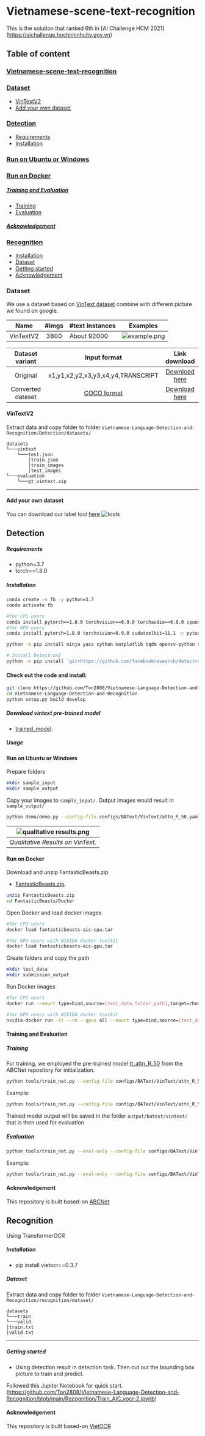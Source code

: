 # Vietnamese-scene-text-recognition

This is the solution that ranked 6th in [AI Challenge HCM 2021] (https://aichallenge.hochiminhcity.gov.vn)

## Table of content
### [Vietnamese-scene-text-recognition](#vietnamese-scene-text-recognition)
### [Dataset](#dataset)
- [VinTextV2](#vintextv2)
- [Add your own dataset](#add-your-own-dataset)
### [Detection](#detection)
- [Requirements](#requirements)
- [Installation](#installation)
### [Run on Ubuntu or Windows](#run-on-ubuntu-or-windows)
### [Run on Docker](#run-on-docker)
##### [Training and Evaluation](#training-and-evaluation)
- [Training](#training)
- [Evaluation](#evaluation)
##### [Acknowledgement](#acknowledgement)
### [Recognition](#recognition)
- [Installation](#installation-1)
- [Dataset](#dataset-1)
- [Getting started](#getting-started)
- [Acknowledgement](#acknowledgement-1)
  

### Dataset

We use a dataset based on [VinText dataset](https://www3.cs.stonybrook.edu/~minhhoai/papers/vintext_CVPR21.pdf) combine with different picture we found on google. 

|    Name  						  | #imgs | #text instances						   | Examples 									|
|:-------------------------------:|:-----:|:-----------------------------------|:----------------------------------:|
|VinTextV2| 3800  | About 92000 			   |![example.png](https://user-images.githubusercontent.com/32253603/120605880-c67afa80-c478-11eb-8a2a-039a1d316503.png)|


|    Dataset variant  						  | Input format |  Link download 									|
|:-------------------------------:|:-----:|:----------------------------------:|
|Original| x1,y1,x2,y2,x3,y3,x4,y4,TRANSCRIPT  |[Download here](https://drive.google.com/file/d/1UUQhNvzgpZy7zXBFQp0Qox-BBjunZ0ml/view?usp=sharing)|
|Converted dataset| [COCO format](https://cocodataset.org/#format-data)  |[Download here](https://drive.google.com/file/d/1AXl2iOTvLtMG8Lg2iU6qVta8VuWSXyns/view?usp=sharing)|
#### VinTextV2
Extract data and copy folder to folder ```Vietnamese-Language-Detection-and-Recognition/Detection/datasets/```

```
datasets
└───vintext
	└───test.json
		│train.json
		|train_images
		|test_images
└───evaluation
	└───gt_vintext.zip
```
---
#### Add your own dataset
You can download our label tool [here](https://drive.google.com/drive/folders/1XcUnjJ2eOcXM0JOlYjAVQnnKP2Xx8FHV?usp=sharing)
![tools](images/label_tool.png)

## Detection

##### Requirements

- python=3.7
- torch==1.8.0

##### Installation

```sh
conda create -n fb -y python=3.7
conda activate fb

#for CPU users
conda install pytorch==1.8.0 torchvision==0.9.0 torchaudio==0.8.0 cpuonly -c pytorch
#for GPU users
conda install pytorch=1.8.0 torchvision=0.9.0 cudatoolkit=11.1 -c pytorch -c conda-forge

python -m pip install ninja yacs cython matplotlib tqdm opencv-python shapely scipy tensorboardX pyclipper Polygon3 weighted-levenshtein editdistance

# Install Detectron2
python -m pip install 'git+https://github.com/facebookresearch/detectron2.git'
```
#### Check out the code and install: 
```sh
git clone https://github.com/Ton2808/Vietnamese-Language-Detection-and-Recognition.git
cd Vietnamese-Language-Detection-and-Recognition
python setup.py build develop
```

##### Download vintext pre-trained model

- [trained_model](https://drive.google.com/file/d/15rJsQCO1ewJe-EInN-V5dSCftew4vLRz/view?usp=sharing).

##### Usage

#### Run on Ubuntu or Windows

Prepare folders
```sh
mkdir sample_input
mkdir sample_output
```
Copy your images to ```sample_input/```. Output images would result in ```sample_output/```
```sh
python demo/demo.py --config-file configs/BAText/VinText/attn_R_50.yaml --input data/test_data --output sample_output/ --opts MODEL.WEIGHTS ./save_models/bbox.pth
```
| ![qualitative results.png](https://user-images.githubusercontent.com/32253603/120606555-836d5700-c479-11eb-9a37-09fa8cc129f3.png) |
|:--:|
| *Qualitative Results on VinText.*|

#### Run on Docker

Download and unzip FantasticBeasts.zip
- [FantasticBeasts.zip](https://drive.google.com/file/d/10qYIcp8HIukuwPMnvpoWN7wTmQgXzm7p/view?usp=sharing).

```sh
unzip FantasticBeasts.zip
cd FantasticBeasts/Docker
```

Open Docker and load docker images
```sh
#for CPU users
docker load fantasticbeasts-aic-cpu.tar

#for GPU users with NIVIDA docker toolkit
docker load fantasticbeasts-aic-gpu.tar
```

Create folders and copy the path
```sh
mkdir test_data
mkdir submission_output
```

Run Docker images
```sh
#for CPU users
docker run --mount type=bind,source=[test_data_folder_path],target=/home/ml/AIC/aicsolution/data/test_data --mount type=bind,source=[submission_output_folder_path],target=/home/ml/AIC/aicsolution/data/submission_output [IMAGE ID] /bin/bash run.sh

#for GPU users with NIVIDA docker toolkit
nvidia-docker run -it --rm --gpus all --mount type=bind,source=[test_data_folder_path],target=/home/ml/AIC/aicsolution/data/test_data --mount type=bind,source=[submission_output_folder_path],target=/home/ml/AIC/aicsolution/data/submission_output [image ID] /bin/bash run.sh
```

#### Training and Evaluation


##### Training

For training, we employed the pre-trained model [tt_attn_R_50](https://cloudstor.aarnet.edu.au/plus/s/tYsnegjTs13MwwK/download) from the ABCNet repository for initialization.

```sh
python tools/train_net.py --config-file configs/BAText/VinText/attn_R_50.yaml MODEL.WEIGHTS path_to_tt_attn_R_50_checkpoint
```

Example:
```sh
python tools/train_net.py --config-file configs/BAText/VinText/attn_R_50.yaml MODEL.WEIGHTS ./tt_attn_R_50.pth
```

Trained model output will be saved in the folder ```output/batext/vintext/``` that is then used for evaluation

##### Evaluation

```sh
python tools/train_net.py --eval-only --config-file configs/BAText/VinText/attn_R_50.yaml MODEL.WEIGHTS path_to_trained_model_checkpoint
```
Example:
```sh
python tools/train_net.py --eval-only --config-file configs/BAText/VinText/attn_R_50.yaml MODEL.WEIGHTS ./output/batext/vintext/trained_model.pth
```
#### Acknowledgement
This repository is built based-on [ABCNet](https://github.com/aim-uofa/AdelaiDet/blob/master/configs/BAText)

## Recognition
Using TransformerOCR
##### Installation
- pip install vietocr==0.3.7
##### Dataset
Extract data and copy folder to folder ```Vietnamese-Language-Detection-and-Recognition/recognition/dataset/```

```
datasets
└───train
└───valid
│train.txt
|valid.txt
```
---
##### Getting started
- Using detection result in detection task. Then cut out the bounding box picture to train and predict.

Followed this Jupiter Notebook for quick start. (https://github.com/Ton2808/Vietnamese-Language-Detection-and-Recognition/blob/main/Recognition/Train_AIC_vocr-2.ipynb)
#### Acknowledgement
This repository is built based-on [VietOCR](https://github.com/pbcquoc/vietocr)
